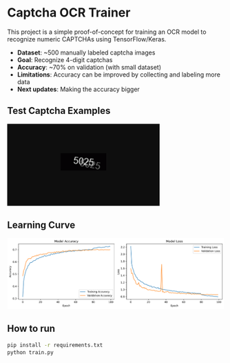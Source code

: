 # Captcha OCR Trainer

This project is a simple proof-of-concept for training an OCR model to recognize numeric CAPTCHAs using TensorFlow/Keras.

- **Dataset**: ~500 manually labeled captcha images  
- **Goal**: Recognize 4-digit captchas  
- **Accuracy**: ~70% on validation (with small dataset)  
- **Limitations**: Accuracy can be improved by collecting and labeling more data
- **Next updates**: Making the accuracy bigger

## Test Captcha Examples
![Captcha Example](example.png)

## Learning Curve
![Learning Curve](history.png)


## How to run
```bash
pip install -r requirements.txt
python train.py
